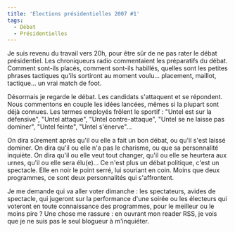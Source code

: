 ```yaml
---
title: 'Elections présidentielles 2007 #1'
tags:
  - Débat
  - Présidentielles
---
```


Je suis revenu du travail vers 20h, pour être sûr de ne pas rater le débat
présidentiel. Les chroniqueurs radio commentaient les préparatifs du débat.
Comment sont-ils placés, comment sont-ils habillés, quelles sont les petites
phrases tactiques qu'ils sortiront au moment voulu… placement, maillot,
tactique… un vrai match de foot.

<!-- more -->

Désormais je regarde le débat. Les candidats s'attaquent et se répondent. Nous
commentons en couple les idées lancées, mêmes si la plupart sont déjà connues.
Les termes employés frôlent le sportif&nbsp;: "Untel est sur la défensive",
"Untel attaque", "Untel contre-attaque", "Untel se ne laisse pas dominer",
"Untel feinte", "Untel s'énerve"…

On dira sûrement après qu'il ou elle a fait un bon débat, ou qu'il s'est laissé
dominer. On dira qu'il ou elle n'a pas le charisme, ou que sa personnalité
inquiète. On dira qu'il ou elle veut tout changer, qu'il ou elle se heurtera aux
urnes, qu'il ou elle sera élu(e)… Ce n'est plus un débat politique, c'est un
spectacle. Elle en noir le point serré, lui souriant en coin. Moins que deux
programmes, ce sont deux personnalités qui s'affrontent.

Je me demande qui va aller voter dimanche&nbsp;: les spectateurs, avides de
spectacle, qui jugeront sur la performance d'une soirée ou les électeurs qui
voteront en toute connaissance des programmes, pour le meilleur ou le moins
pire&nbsp;? Une chose me rassure&nbsp;: en ouvrant mon reader RSS, je vois que
je ne suis pas le seul blogueur à m'inquiéter.
